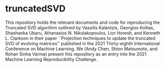 # truncatedSVD

This repository holds the relevant documents and code for reproducing the Truncated SVD algorithm outlined by Vassilis Kalantzis, Georgios Kollias, Shashanka Ubaru, Athanasios N. Nikolakopoulos, Lior Horesh, and Kenneth L. Clarkson in their paper ``Projection techniques to update the truncated SVD of evolving matrices'' published in the 2021 Thirty-eighth International Conference on Machine Learning.
We (Andy Chen, Shion Matsumoto, and Rohan Sinha Varma) present this repository as an entry into the 2021 Machine Learning Reproducibility Challenge.

